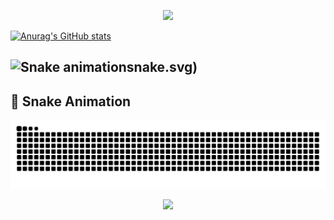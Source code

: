 <p align="center">
  <img src="https://capsule-render.vercel.app/api?type=waving&color=gradient&text=Hello!&height=100&section=header"/>
</p>

[![Anurag's GitHub stats](https://github-readme-stats.vercel.app/api?username=muhammadrasyid-prog)](https://github.com/muhammadrasyid-prog/github-readme-stats)

## ![Snake animation](https://github.com/muhammadrasyid-prog/muhammadrasyid-prog/blob/output/github-contribution-grid-snake.svg)snake.svg)

## 🐍 Snake Animation
![Snake animation](https://raw.githubusercontent.com/muhammadrasyid-prog/muhammadrasyid-prog/output/github-snake.svg)


<p align="center">
  <img src="https://capsule-render.vercel.app/api?type=waving&color=gradient&height=100&section=footer"/>
</p>

